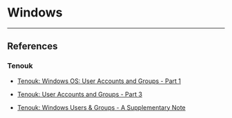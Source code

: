 # Windows

---
## References

### Tenouk

- [Tenouk: Windows OS: User Accounts and Groups - Part 1](https://www.tenouk.com/ModuleM.html)

- [Tenouk: User Accounts and Groups - Part 3](https://www.tenouk.com/ModuleN.html)

- [Tenouk: Windows Users & Groups - A Supplementary Note](https://www.tenouk.com/cmnusrgrpsupp.html)